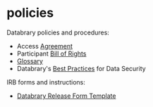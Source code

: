 policies
========

Databrary policies and procedures:

-  Access [Agreement](agreement.md)
- Participant [Bill of Rights](bill-of-rights.md)
- [Glossary](definitions.md)
- Databrary's [Best Practices](best-practices.md) for Data Security

IRB forms and instructions:

- [Databrary Release Form Template](release-template.md) 

